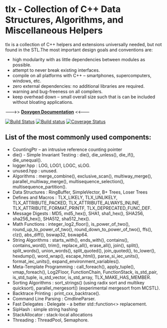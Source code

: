 # tlx - Collection of C++ Data Structures, Algorithms, and Miscellaneous Helpers

tlx is a collection of C++ helpers and extensions universally needed, but not found in the STL.The most important design goals and conventions are:

- high modularity with as little dependencies between modules as possible.
- attempt to never break existing interfaces.
- compile on all platforms with C++ – smartphones, supercomputers, windows, etc.
- zero external dependencies: no additional libraries are required.
- warning and bug-freeness on all compilers.
- keep overhead down – small overall size such that is can be included without bloating applications.

--->> **[Doxygen Documentation](https://tlx.github.io/)** <<---

[![Build Status](https://travis-ci.org/tlx/tlx.svg?branch=master)](https://travis-ci.org/tlx/tlx)
[![Build status](https://ci.appveyor.com/api/projects/status/xxwj7usfjfs3h9id/branch/master?svg=true)](https://ci.appveyor.com/project/bingmann/tlx/branch/master)
[![Coverage Status](https://coveralls.io/repos/github/tlx/tlx/badge.svg)](https://coveralls.io/github/tlx/tlx)

## List of the most commonly used components:

- CountingPtr – an intrusive reference counting pointer
- die() - Simple Invariant Testing : die(), die_unless(), die_if(), die_unequal().
- logger.hpp : LOG, LOG1, LOGC, sLOG.
- unused.hpp : unused.
- Algorithms : merge_combine(), exclusive_scan(), multiway_merge(), parallel_multiway_merge(), multisequence_selection(), multisequence_partition().
- Data Structures : RingBuffer, SimpleVector, B+ Trees, Loser Trees
- Defines and Macros : TLX_LIKELY, TLX_UNLIKELY, TLX_ATTRIBUTE_PACKED, TLX_ATTRIBUTE_ALWAYS_INLINE, TLX_ATTRIBUTE_FORMAT_PRINTF, TLX_DEPRECATED_FUNC_DEF.
- Message Digests : MD5, md5_hex(), SHA1, sha1_hex(), SHA256, sha256_hex(), SHA512, sha512_hex().
- Math Functions : integer_log2_floor(), is_power_of_two(), round_up_to_power_of_two(), round_down_to_power_of_two(), ffs(), clz(), abs_diff(), bswap32, bswap64.
- String Algorithms : starts_with(), ends_with(), contains(), contains_word(), trim(), replace_all(), erase_all(), join(), split(), split_words(), union_words(), split_quoted(), join_quoted(), to_lower(), hexdump(), word_wrap(), escape_html(), parse_si_iec_units(), format_iec_units(), expand_environment_variables().
- Meta-Template Programming : call_foreach(), apply_tuple(), vmap_foreach(), Log2Floor, FunctionChain, FunctionStack, is_std_pair, is_std_tuple, is_std_vector, is_std_array, TLX_MAKE_HAS_MEMBER.
- Sorting Algorithms : sort_strings() (using radix sort and multikey quicksort), parallel_mergesort() (experimental mergesort from MCSTL).
- Backtrace Printing : print_cxx_backtrace().
- Command Line Parsing : CmdlineParser.
- Fast Delegates : Delegate - a better std::function<> replacement.
- SipHash : simple string hashing
- StackAllocator : stack-local allocations
- Threading : ThreadPool, Semaphore.
